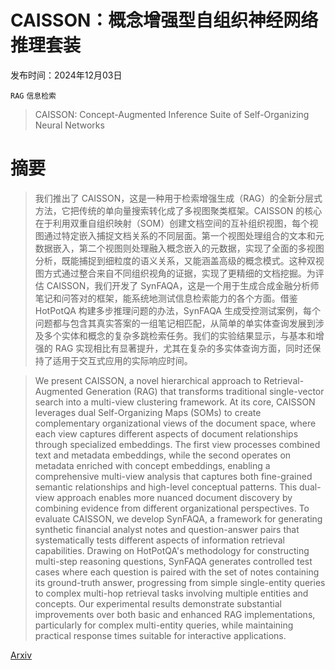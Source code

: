 # CAISSON：概念增强型自组织神经网络推理套装

发布时间：2024年12月03日

`RAG` `信息检索`

> CAISSON: Concept-Augmented Inference Suite of Self-Organizing Neural Networks

# 摘要

> 我们推出了 CAISSON，这是一种用于检索增强生成（RAG）的全新分层式方法，它把传统的单向量搜索转化成了多视图聚类框架。CAISSON 的核心在于利用双重自组织映射（SOM）创建文档空间的互补组织视图，每个视图通过特定嵌入捕捉文档关系的不同层面。第一个视图处理组合的文本和元数据嵌入，第二个视图则处理融入概念嵌入的元数据，实现了全面的多视图分析，既能捕捉到细粒度的语义关系，又能涵盖高级的概念模式。这种双视图方式通过整合来自不同组织视角的证据，实现了更精细的文档挖掘。为评估 CAISSON，我们开发了 SynFAQA，这是一个用于生成合成金融分析师笔记和问答对的框架，能系统地测试信息检索能力的各个方面。借鉴 HotPotQA 构建多步推理问题的办法，SynFAQA 生成受控测试案例，每个问题都与包含其真实答案的一组笔记相匹配，从简单的单实体查询发展到涉及多个实体和概念的复杂多跳检索任务。我们的实验结果显示，与基本和增强的 RAG 实现相比有显著提升，尤其在复杂的多实体查询方面，同时还保持了适用于交互式应用的实际响应时间。

> We present CAISSON, a novel hierarchical approach to Retrieval-Augmented Generation (RAG) that transforms traditional single-vector search into a multi-view clustering framework. At its core, CAISSON leverages dual Self-Organizing Maps (SOMs) to create complementary organizational views of the document space, where each view captures different aspects of document relationships through specialized embeddings. The first view processes combined text and metadata embeddings, while the second operates on metadata enriched with concept embeddings, enabling a comprehensive multi-view analysis that captures both fine-grained semantic relationships and high-level conceptual patterns. This dual-view approach enables more nuanced document discovery by combining evidence from different organizational perspectives. To evaluate CAISSON, we develop SynFAQA, a framework for generating synthetic financial analyst notes and question-answer pairs that systematically tests different aspects of information retrieval capabilities. Drawing on HotPotQA's methodology for constructing multi-step reasoning questions, SynFAQA generates controlled test cases where each question is paired with the set of notes containing its ground-truth answer, progressing from simple single-entity queries to complex multi-hop retrieval tasks involving multiple entities and concepts. Our experimental results demonstrate substantial improvements over both basic and enhanced RAG implementations, particularly for complex multi-entity queries, while maintaining practical response times suitable for interactive applications.

[Arxiv](https://arxiv.org/abs/2412.02835)